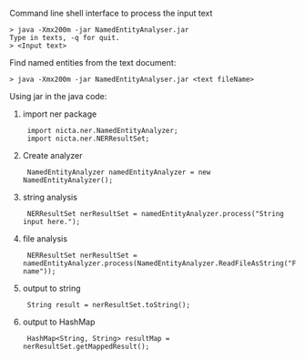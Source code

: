 Command line shell interface to process the input text

    > java -Xmx200m -jar NamedEntityAnalyser.jar
    Type in texts, -q for quit.
    > <Input text>

Find named entities from the text document:

    > java -Xmx200m -jar NamedEntityAnalyser.jar <text fileName>

Using jar in the java code:

1. import ner package

        import nicta.ner.NamedEntityAnalyzer;
        import nicta.ner.NERResultSet;
    
2. Create analyzer
    
        NamedEntityAnalyzer namedEntityAnalyzer = new NamedEntityAnalyzer();
    
3. string analysis

        NERResultSet nerResultSet = namedEntityAnalyzer.process("String input here.");
    
4. file analysis

        NERResultSet nerResultSet = namedEntityAnalyzer.process(NamedEntityAnalyzer.ReadFileAsString("File name"));
    
5. output to string

        String result = nerResultSet.toString();
    
6. output to HashMap

        HashMap<String, String> resultMap = nerResultSet.getMappedResult();
